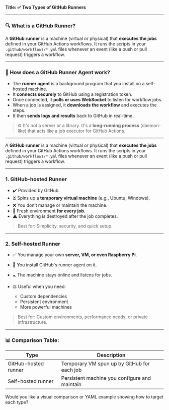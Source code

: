 **Title: ✅ Two Types of GitHub Runners**

---

### 🔍 What is a GitHub Runner?

A **GitHub runner** is a machine (virtual or physical) that **executes the jobs** defined in your GitHub Actions workflows. It runs the scripts in your `.github/workflows/*.yml` files whenever an event (like a push or pull request) triggers a workflow.

---

### 🧠 How does a GitHub Runner Agent work?

* The **runner agent** is a background program that you install on a self-hosted machine.
* It **connects securely** to GitHub using a registration token.
* Once connected, it **polls or uses WebSocket** to listen for workflow jobs.
* When a job is assigned, it **downloads the workflow** and executes the steps.
* It then **sends logs and results** back to GitHub in real-time.

> ⚙️ It's not a server or a library. It's a **long-running process** (daemon-like) that acts like a job executor for GitHub Actions.

---

A **GitHub runner** is a machine (virtual or physical) that **executes the jobs** defined in your GitHub Actions workflows. It runs the scripts in your `.github/workflows/*.yml` files whenever an event (like a push or pull request) triggers a workflow.

---

### 1. GitHub-hosted Runner

* ✔️ Provided by GitHub.
* ⏳ Spins up a **temporary virtual machine** (e.g., Ubuntu, Windows).
* ❌ You don’t manage or maintain the machine.
* 🌂 Fresh environment **for every job**.
* ⚠️ Everything is destroyed after the job completes.

> Best for: Simplicity, security, and quick setup.

---

### 2. Self-hosted Runner

* ✅ You manage your own **server, VM, or even Raspberry Pi**.
* 🔗 You install GitHub's runner agent on it.
* 🚼 The machine stays online and listens for jobs.
* ⚖️ Useful when you need:

  * Custom dependencies
  * Persistent environment
  * More powerful machines

> Best for: Custom environments, performance needs, or private infrastructure.

---

### 📊 Comparison Table:

| Type                 | Description                                   |
| -------------------- | --------------------------------------------- |
| GitHub-hosted runner | Temporary VM spun up by GitHub for each job   |
| Self-hosted runner   | Persistent machine you configure and maintain |

Would you like a visual comparison or YAML example showing how to target each type?
